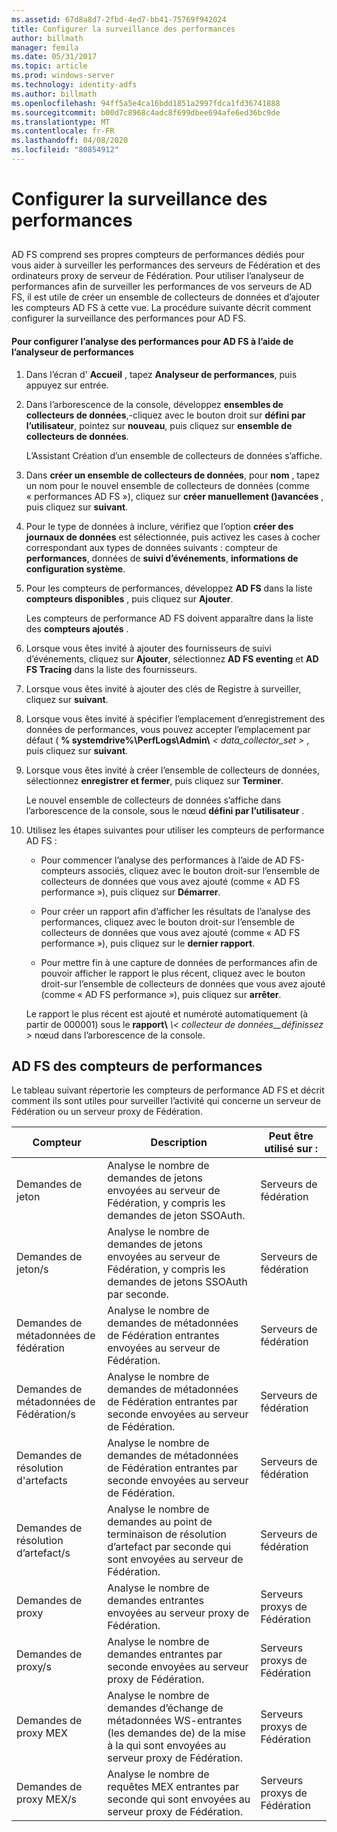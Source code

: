 ```yaml
---
ms.assetid: 67d8a8d7-2fbd-4ed7-bb41-75769f942024
title: Configurer la surveillance des performances
author: billmath
manager: femila
ms.date: 05/31/2017
ms.topic: article
ms.prod: windows-server
ms.technology: identity-adfs
ms.author: billmath
ms.openlocfilehash: 94ff5a5e4ca16bdd1851a2997fdca1fd36741888
ms.sourcegitcommit: b00d7c8968c4adc8f699dbee694afe6ed36bc9de
ms.translationtype: MT
ms.contentlocale: fr-FR
ms.lasthandoff: 04/08/2020
ms.locfileid: "80854912"
---
```

# <a name="configure-performance-monitoring"></a>Configurer la surveillance des performances
  
## <a name="bkmk_ConfigurePerfMon"></a>  
AD FS comprend ses propres compteurs de performances dédiés pour vous aider à surveiller les performances des serveurs de Fédération et des ordinateurs proxy de serveur de Fédération. Pour utiliser l’analyseur de performances afin de surveiller les performances de vos serveurs de AD FS, il est utile de créer un ensemble de collecteurs de données et d’ajouter les compteurs AD FS à cette vue. La procédure suivante décrit comment configurer la surveillance des performances pour AD FS.  
  
#### <a name="to-configure-performance-monitoring-for-ad-fs-using-performance-monitor"></a>Pour configurer l’analyse des performances pour AD FS à l’aide de l’analyseur de performances  
  
1. Dans l’écran d' **Accueil** , tapez **Analyseur de performances**, puis appuyez sur entrée.  
  
2. Dans l’arborescence de la console, développez **ensembles de collecteurs de données**,\-cliquez avec le bouton droit sur **défini par l’utilisateur**, pointez sur **nouveau**, puis cliquez sur **ensemble de collecteurs de données**.  
  
   L’Assistant Création d’un ensemble de collecteurs de données s’affiche.  
  
3. Dans **créer un ensemble de collecteurs de données**, pour **nom** , tapez un nom pour le nouvel ensemble de collecteurs de données \(comme « performances AD FS »\), cliquez sur **créer manuellement \(\)avancées** , puis cliquez sur **suivant**.  
  
4. Pour le type de données à inclure, vérifiez que l’option **créer des journaux de données** est sélectionnée, puis activez les cases à cocher correspondant aux types de données suivants : compteur de **performances**, données de **suivi d’événements**, **informations de configuration système**.  
  
5. Pour les compteurs de performances, développez **AD FS** dans la liste **compteurs disponibles** , puis cliquez sur **Ajouter**.  
  
   Les compteurs de performance AD FS doivent apparaître dans la liste des **compteurs ajoutés** .  
  
6. Lorsque vous êtes invité à ajouter des fournisseurs de suivi d’événements, cliquez sur **Ajouter**, sélectionnez **AD FS eventing** et **AD FS Tracing** dans la liste des fournisseurs.  
  
7. Lorsque vous êtes invité à ajouter des clés de Registre à surveiller, cliquez sur **suivant**.  
  
8. Lorsque vous êtes invité à spécifier l’emplacement d’enregistrement des données de performances, vous pouvez accepter l’emplacement par défaut \( **% systemdrive%\\PerfLogs\\Admin\\** _< data\_collector\_set >_ , puis cliquez sur **suivant**.  
  
9. Lorsque vous êtes invité à créer l’ensemble de collecteurs de données, sélectionnez **enregistrer et fermer**, puis cliquez sur **Terminer**.  
  
    Le nouvel ensemble de collecteurs de données s’affiche dans l’arborescence de la console, sous le nœud **défini par l’utilisateur** .  
  
10. Utilisez les étapes suivantes pour utiliser les compteurs de performance AD FS :  
  
    -   Pour commencer l’analyse des performances à l’aide de AD FS\-compteurs associés, cliquez avec le bouton droit\-sur l’ensemble de collecteurs de données que vous avez ajouté \(comme « AD FS performance »\), puis cliquez sur **Démarrer**.  
  
    -   Pour créer un rapport afin d’afficher les résultats de l’analyse des performances, cliquez avec le bouton droit\-sur l’ensemble de collecteurs de données que vous avez ajouté \(comme « AD FS performance »\), puis cliquez sur le **dernier rapport**.  
  
    -   Pour mettre fin à une capture de données de performances afin de pouvoir afficher le rapport le plus récent, cliquez avec le bouton droit\-sur l’ensemble de collecteurs de données que vous avez ajouté \(comme « AD FS performance »\), puis cliquez sur **arrêter**.  
  
    Le rapport le plus récent est ajouté et numéroté automatiquement \(à partir de 000001\) sous le **rapport\\** <em>\\< collecteur de données\_\_définissez ></em> nœud dans l’arborescence de la console.  
  
## <a name="ad-fs-performance-counters"></a>AD FS des compteurs de performances  
Le tableau suivant répertorie les compteurs de performance AD FS et décrit comment ils sont utiles pour surveiller l’activité qui concerne un serveur de Fédération ou un serveur proxy de Fédération.  
  
|Compteur|Description|Peut être utilisé sur : 
|-----------|---------------|------------------- 
|Demandes de jeton|Analyse le nombre de demandes de jetons envoyées au serveur de Fédération, y compris les demandes de jeton SSOAuth.|Serveurs de fédération 
|Demandes de jeton\/s|Analyse le nombre de demandes de jetons envoyées au serveur de Fédération, y compris les demandes de jetons SSOAuth par seconde.|Serveurs de fédération  
|Demandes de métadonnées de fédération|Analyse le nombre de demandes de métadonnées de Fédération entrantes envoyées au serveur de Fédération.|Serveurs de fédération  
|Demandes de métadonnées de Fédération\/s|Analyse le nombre de demandes de métadonnées de Fédération entrantes par seconde envoyées au serveur de Fédération.|Serveurs de fédération  
|Demandes de résolution d'artefacts|Analyse le nombre de demandes de métadonnées de Fédération entrantes par seconde envoyées au serveur de Fédération.|Serveurs de fédération  
|Demandes de résolution d’artefact\/s|Analyse le nombre de demandes au point de terminaison de résolution d’artefact par seconde qui sont envoyées au serveur de Fédération.|Serveurs de fédération  
|Demandes de proxy|Analyse le nombre de demandes entrantes envoyées au serveur proxy de Fédération.|Serveurs proxys de Fédération  
|Demandes de proxy\/s|Analyse le nombre de demandes entrantes par seconde envoyées au serveur proxy de Fédération.|Serveurs proxys de Fédération  
|Demandes de proxy MEX|Analyse le nombre de demandes d’échange de métadonnées WS\-entrantes \(les demandes de\) de la mise à la qui sont envoyées au serveur proxy de Fédération.|Serveurs proxys de Fédération 
|Demandes de proxy MEX\/s|Analyse le nombre de requêtes MEX entrantes par seconde qui sont envoyées au serveur proxy de Fédération.|Serveurs proxys de Fédération  
  

